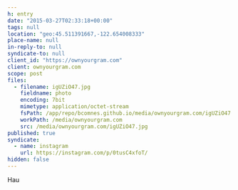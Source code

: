 ```yaml
---
h: entry
date: "2015-03-27T02:33:18+00:00"
tags: null
location: "geo:45.511391667,-122.654008333"
place-name: null
in-reply-to: null
syndicate-to: null
client_id: "https://ownyourgram.com"
client: ownyourgram.com
scope: post
files:
  - filename: igUZiO47.jpg
    fieldname: photo
    encoding: 7bit
    mimetype: application/octet-stream
    fsPath: /app/repo/bcomnes.github.io/media/ownyourgram.com/igUZiO47.jpg
    workPath: /media/ownyourgram.com
    src: /media/ownyourgram.com/igUZiO47.jpg
published: true
syndicate:
  - name: instagram
    url: https://instagram.com/p/0tusC4xfoT/
hidden: false
---
```

Hau
